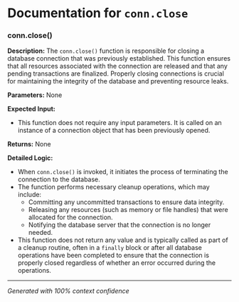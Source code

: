 # Documentation for `conn.close`

### conn.close()

**Description:**
The `conn.close()` function is responsible for closing a database connection that was previously established. This function ensures that all resources associated with the connection are released and that any pending transactions are finalized. Properly closing connections is crucial for maintaining the integrity of the database and preventing resource leaks.

**Parameters:**
None

**Expected Input:**
- This function does not require any input parameters. It is called on an instance of a connection object that has been previously opened.

**Returns:**
None

**Detailed Logic:**
- When `conn.close()` is invoked, it initiates the process of terminating the connection to the database.
- The function performs necessary cleanup operations, which may include:
  - Committing any uncommitted transactions to ensure data integrity.
  - Releasing any resources (such as memory or file handles) that were allocated for the connection.
  - Notifying the database server that the connection is no longer needed.
- This function does not return any value and is typically called as part of a cleanup routine, often in a `finally` block or after all database operations have been completed to ensure that the connection is properly closed regardless of whether an error occurred during the operations.

---
*Generated with 100% context confidence*
